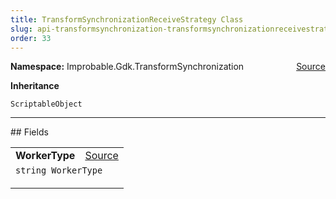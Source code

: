 ```yaml
---
title: TransformSynchronizationReceiveStrategy Class
slug: api-transformsynchronization-transformsynchronizationreceivestrategy
order: 33
---
```


<p><b>Namespace:</b> Improbable.Gdk.TransformSynchronization<span style="float: right"><a href="https://www.github.com/spatialos/gdk-for-unity/blob/0.3.3/workers/unity/Packages/io.improbable.gdk.transformsynchronization/ScriptableObjects/TransformSynchronizationReceiveStrategy.cs/#L6">Source</a></span></p>



</p>
<p><b>Inheritance</b></p>

<code>ScriptableObject</code>






</p>
<hr style="width:100%; border-top-color:#d8d8d8" />
## Fields


</p>


<table class="io-api-doc">    <tr>        <td class="io-api-doc-name"><a id="workertype"></a><b>WorkerType</b></td>        <td class="io-api-doc-source"><a href="https://www.github.com/spatialos/gdk-for-unity/blob/0.3.3/workers/unity/Packages/io.improbable.gdk.transformsynchronization/ScriptableObjects/TransformSynchronizationReceiveStrategy.cs/#L8">Source</a></td>    </tr>    <tr>        <td class="io-api-doc-content" colspan="2"><code>string WorkerType</code></p></td>    </tr></table>








